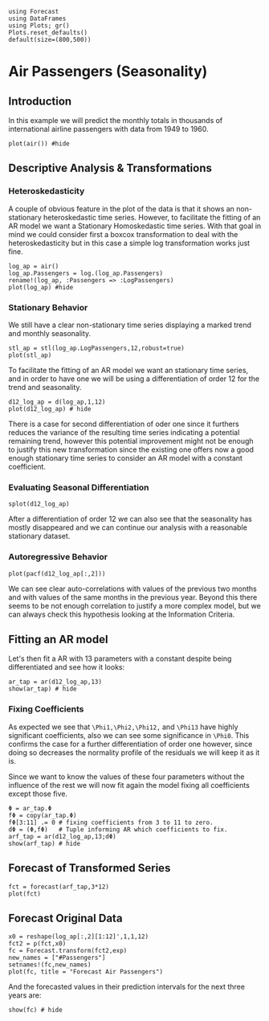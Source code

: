 ```@setup examples
using Forecast
using DataFrames
using Plots; gr()
Plots.reset_defaults()
default(size=(800,500))
```
# Air Passengers (Seasonality)

## Introduction
In this example we will predict the monthly totals in thousands of international airline passengers with data from 1949 to 1960.

```@example examples
plot(air()) #hide
```
## Descriptive Analysis & Transformations

### Heteroskedasticity
A couple of  obvious feature in the plot of the data is that it shows an non-stationary heteroskedastic time series. However, to facilitate the fitting of an AR model we want a Stationary Homoskedastic time series. With that goal in mind we could consider first a boxcox transformation to deal with the heteroskedasticity but in this case a simple log transformation works just fine.

```@example examples
log_ap = air()
log_ap.Passengers = log.(log_ap.Passengers)
rename!(log_ap, :Passengers => :LogPassengers)
plot(log_ap) #hide
```

### Stationary Behavior
We still have a clear non-stationary time series displaying a marked trend and monthly seasonality.
```@example examples
stl_ap = stl(log_ap.LogPassengers,12,robust=true)
plot(stl_ap)
```
To facilitate the fitting of an AR model we want an stationary time series, and in order to have one we will be using a differentiation of order 12 for the trend and seasonality.
```@example examples
d12_log_ap = d(log_ap,1,12)
plot(d12_log_ap) # hide
```
There is a case for second differentiation of oder one since it furthers reduces the variance of the resulting time series indicating a potential remaining trend, however this potential improvement might not be enough to justify this new transformation since the existing one offers now a good enough stationary time series to consider an AR model with a constant coefficient.

### Evaluating Seasonal Differentiation

```@example examples
splot(d12_log_ap)
```
After a differentiation of order 12 we can also see that the seasonality has mostly disappeared and we can continue our analysis with a reasonable stationary dataset.

### Autoregressive Behavior

```@example examples
plot(pacf(d12_log_ap[:,2]))
```
We can see clear auto-correlations with values of the previous two months and with values of the same months in the previous year. Beyond this there seems to be not enough correlation to justify a more complex model, but we can always check this hypothesis looking at the Information Criteria.

## Fitting an AR model

Let's then fit a AR with 13 parameters with a constant despite being differentiated and see how it looks:

```@example examples
ar_tap = ar(d12_log_ap,13)
show(ar_tap) # hide
```
### Fixing Coefficients
As expected we see that ``\Phi1,\Phi2,\Phi12,`` and ``\Phi13`` have highly significant coefficients, also we can see some significance in ``\Phi0``. This confirms the case for a further differentiation of order one however, since doing so decreases the normality profile of the residuals we will keep it as it is.

Since we want to know the values of these four parameters without the influence of the rest we will now fit again the model fixing all coefficients except those five.

```@example examples
Φ = ar_tap.Φ
fΦ = copy(ar_tap.Φ)
fΦ[3:11] .= 0 # fixing coefficients from 3 to 11 to zero.
dΦ = (Φ,fΦ)   # Tuple informing AR which coefficients to fix.
arf_tap = ar(d12_log_ap,13;dΦ)
show(arf_tap) # hide
```

## Forecast of Transformed Series

```@example examples
fct = forecast(arf_tap,3*12)
plot(fct)
```

## Forecast Original Data

```@example examples
x0 = reshape(log_ap[:,2][1:12]',1,1,12)
fct2 = p(fct,x0)
fc = Forecast.transform(fct2,exp)
new_names = ["#Passengers"]
setnames!(fc,new_names)
plot(fc, title = "Forecast Air Passengers")
```
And the forecasted values in their prediction intervals for the next three years are:

```@example examples
show(fc) # hide
```

	

